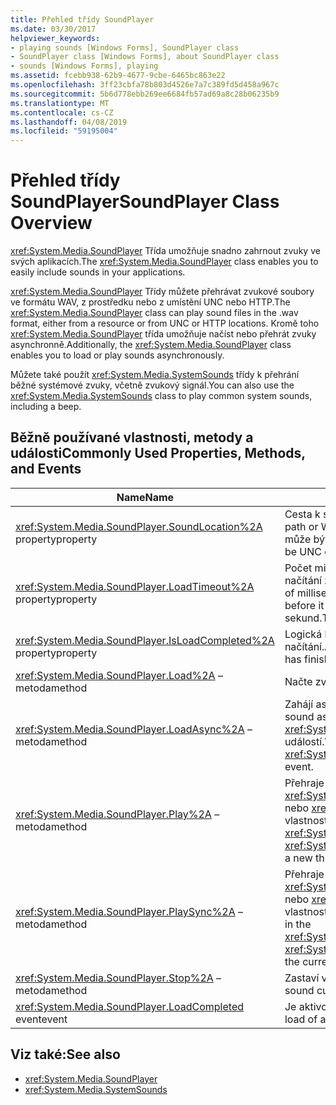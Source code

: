 ```yaml
---
title: Přehled třídy SoundPlayer
ms.date: 03/30/2017
helpviewer_keywords:
- playing sounds [Windows Forms], SoundPlayer class
- SoundPlayer class [Windows Forms], about SoundPlayer class
- sounds [Windows Forms], playing
ms.assetid: fcebb938-62b9-4677-9cbe-6465bc863e22
ms.openlocfilehash: 3ff23cbfa78b803d4526e7a7c389fd5d458a967c
ms.sourcegitcommit: 5b6d778ebb269ee6684fb57ad69a8c28b06235b9
ms.translationtype: MT
ms.contentlocale: cs-CZ
ms.lasthandoff: 04/08/2019
ms.locfileid: "59195004"
---
```

# <a name="soundplayer-class-overview"></a><span data-ttu-id="713f5-102">Přehled třídy SoundPlayer</span><span class="sxs-lookup"><span data-stu-id="713f5-102">SoundPlayer Class Overview</span></span>
<span data-ttu-id="713f5-103"><xref:System.Media.SoundPlayer> Třída umožňuje snadno zahrnout zvuky ve svých aplikacích.</span><span class="sxs-lookup"><span data-stu-id="713f5-103">The <xref:System.Media.SoundPlayer> class enables you to easily include sounds in your applications.</span></span>  
  
 <span data-ttu-id="713f5-104"><xref:System.Media.SoundPlayer> Třídy můžete přehrávat zvukové soubory ve formátu WAV, z prostředku nebo z umístění UNC nebo HTTP.</span><span class="sxs-lookup"><span data-stu-id="713f5-104">The <xref:System.Media.SoundPlayer> class can play sound files in the .wav format, either from a resource or from UNC or HTTP locations.</span></span> <span data-ttu-id="713f5-105">Kromě toho <xref:System.Media.SoundPlayer> třída umožňuje načíst nebo přehrát zvuky asynchronně.</span><span class="sxs-lookup"><span data-stu-id="713f5-105">Additionally, the <xref:System.Media.SoundPlayer> class enables you to load or play sounds asynchronously.</span></span>  
  
 <span data-ttu-id="713f5-106">Můžete také použít <xref:System.Media.SystemSounds> třídy k přehrání běžné systémové zvuky, včetně zvukový signál.</span><span class="sxs-lookup"><span data-stu-id="713f5-106">You can also use the <xref:System.Media.SystemSounds> class to play common system sounds, including a beep.</span></span>  
  
## <a name="commonly-used-properties-methods-and-events"></a><span data-ttu-id="713f5-107">Běžně používané vlastnosti, metody a události</span><span class="sxs-lookup"><span data-stu-id="713f5-107">Commonly Used Properties, Methods, and Events</span></span>  
  
|<span data-ttu-id="713f5-108">Name</span><span class="sxs-lookup"><span data-stu-id="713f5-108">Name</span></span>|<span data-ttu-id="713f5-109">Popis</span><span class="sxs-lookup"><span data-stu-id="713f5-109">Description</span></span>|  
|----------|-----------------|  
|<xref:System.Media.SoundPlayer.SoundLocation%2A> <span data-ttu-id="713f5-110">property</span><span class="sxs-lookup"><span data-stu-id="713f5-110">property</span></span>|<span data-ttu-id="713f5-111">Cesta k souboru nebo webovou adresu zvuku.</span><span class="sxs-lookup"><span data-stu-id="713f5-111">The file path or Web address of the sound.</span></span> <span data-ttu-id="713f5-112">Přípustné hodnoty může být název UNC nebo HTTP.</span><span class="sxs-lookup"><span data-stu-id="713f5-112">Acceptable values can be UNC or HTTP.</span></span>|  
|<xref:System.Media.SoundPlayer.LoadTimeout%2A> <span data-ttu-id="713f5-113">property</span><span class="sxs-lookup"><span data-stu-id="713f5-113">property</span></span>|<span data-ttu-id="713f5-114">Počet milisekund, po které váš program bude čekat na načítání zvuku dříve, než dojde k výjimce.</span><span class="sxs-lookup"><span data-stu-id="713f5-114">The number of milliseconds your program will wait to load a sound before it throws an exception.</span></span> <span data-ttu-id="713f5-115">Výchozí hodnota je 10 sekund.</span><span class="sxs-lookup"><span data-stu-id="713f5-115">The default is 10 seconds.</span></span>|  
|<xref:System.Media.SoundPlayer.IsLoadCompleted%2A> <span data-ttu-id="713f5-116">property</span><span class="sxs-lookup"><span data-stu-id="713f5-116">property</span></span>|<span data-ttu-id="713f5-117">Logická hodnota označující, zda zvuk dokončení načítání.</span><span class="sxs-lookup"><span data-stu-id="713f5-117">A Boolean value indicating whether the sound has finished loading.</span></span>|  
|<xref:System.Media.SoundPlayer.Load%2A> <span data-ttu-id="713f5-118">– metoda</span><span class="sxs-lookup"><span data-stu-id="713f5-118">method</span></span>|<span data-ttu-id="713f5-119">Načte zvuk synchronně.</span><span class="sxs-lookup"><span data-stu-id="713f5-119">Loads a sound synchronously.</span></span>|  
|<xref:System.Media.SoundPlayer.LoadAsync%2A> <span data-ttu-id="713f5-120">– metoda</span><span class="sxs-lookup"><span data-stu-id="713f5-120">method</span></span>|<span data-ttu-id="713f5-121">Zahájí asynchronní načítání zvuku.</span><span class="sxs-lookup"><span data-stu-id="713f5-121">Begins to load a sound asynchronously.</span></span> <span data-ttu-id="713f5-122">Po dokončení načítání se vyvolá <xref:System.Media.SoundPlayer.OnLoadCompleted%2A> událostí.</span><span class="sxs-lookup"><span data-stu-id="713f5-122">When loading is complete, it raises the <xref:System.Media.SoundPlayer.OnLoadCompleted%2A> event.</span></span>|  
|<xref:System.Media.SoundPlayer.Play%2A> <span data-ttu-id="713f5-123">– metoda</span><span class="sxs-lookup"><span data-stu-id="713f5-123">method</span></span>|<span data-ttu-id="713f5-124">Přehraje zvuk podle <xref:System.Media.SoundPlayer.SoundLocation%2A> nebo <xref:System.Media.SoundPlayer.Stream%2A> vlastnost v nové vlákno.</span><span class="sxs-lookup"><span data-stu-id="713f5-124">Plays the sound specified in the <xref:System.Media.SoundPlayer.SoundLocation%2A> or <xref:System.Media.SoundPlayer.Stream%2A> property in a new thread.</span></span>|  
|<xref:System.Media.SoundPlayer.PlaySync%2A> <span data-ttu-id="713f5-125">– metoda</span><span class="sxs-lookup"><span data-stu-id="713f5-125">method</span></span>|<span data-ttu-id="713f5-126">Přehraje zvuk podle <xref:System.Media.SoundPlayer.SoundLocation%2A> nebo <xref:System.Media.SoundPlayer.Stream%2A> vlastnost v aktuálním vlákně.</span><span class="sxs-lookup"><span data-stu-id="713f5-126">Plays the sound specified in the <xref:System.Media.SoundPlayer.SoundLocation%2A> or <xref:System.Media.SoundPlayer.Stream%2A> property in the current thread.</span></span>|  
|<xref:System.Media.SoundPlayer.Stop%2A> <span data-ttu-id="713f5-127">– metoda</span><span class="sxs-lookup"><span data-stu-id="713f5-127">method</span></span>|<span data-ttu-id="713f5-128">Zastaví všechny aktuálně přehrávání zvuku.</span><span class="sxs-lookup"><span data-stu-id="713f5-128">Stops any sound currently playing.</span></span>|  
|<xref:System.Media.SoundPlayer.LoadCompleted> <span data-ttu-id="713f5-129">event</span><span class="sxs-lookup"><span data-stu-id="713f5-129">event</span></span>|<span data-ttu-id="713f5-130">Je aktivována po pokusu o načtení zvuk.</span><span class="sxs-lookup"><span data-stu-id="713f5-130">Raised after the load of a sound is attempted.</span></span>|  
  
## <a name="see-also"></a><span data-ttu-id="713f5-131">Viz také:</span><span class="sxs-lookup"><span data-stu-id="713f5-131">See also</span></span>

- <xref:System.Media.SoundPlayer>
- <xref:System.Media.SystemSounds>
